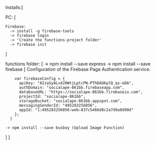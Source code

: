 Installs:[

  PC: [

    Firebase: 
      -> install -g firebase-tools
      -> firebase login
      -> 'Create the functions-project folder'
      -> firebase init
  ]

  functions folder: [
    -> npm install --save express
    -> npm install --save firebase
      [
        Configuration of the Firebase Page Authentication service.

        var firebaseConfig = {
          apiKey: "AIzaSyALv420WtjLptcPN-PThDAUKplQ_qs-eDA",
          authDomain: "socialape-861bb.firebaseapp.com",
          databaseURL: "https://socialape-861bb.firebaseio.com",
          projectId: "socialape-861bb",
          storageBucket: "socialape-861bb.appspot.com",
          messagingSenderId: "495283256056",
          appId: "1:495283256056:web:837c5466d8c2a7d9a8d90d"
        };
      ]

    -> npm install --save busboy (Upload Image Function)
      
  ]
]